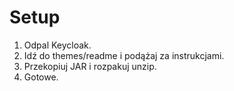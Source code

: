 # Setup

1. Odpal Keycloak.
1. Idź do themes/readme i podążaj za instrukcjami.
1. Przekopiuj JAR i rozpakuj unzip.
1. Gotowe.
